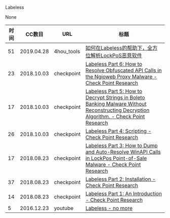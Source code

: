 Labeless

None

| 时间 | CC数目 | URL | 标题 |
| ---- | ----- | --- | --- |
| 51 | 2019.04.28 | 4hou_tools | [如何在Labeless的帮助下，全方位解析LockPoS恶意软件](https://www.4hou.com/tools/17362.html) |
| 23 | 2018.10.03 | checkpoint | [Labeless Part 6: How to Resolve Obfuscated API Calls in the Ngioweb Proxy Malware - Check Point Research](https://research.checkpoint.com/labeless-part-6-how-to-resolve-obfuscated-api-calls-in-the-ngioweb-proxy-malware/) |
| 17 | 2018.10.03 | checkpoint | [Labeless Part 5: How to Decrypt Strings in Boleto Banking Malware Without Reconstructing Decryption Algorithm. - Check Point Research](https://research.checkpoint.com/labeless-part-5-how-to-decrypt-strings-in-boleto-banking-malware-without-reconstructing-decryption-algorithm/) |
| 26 | 2018.10.03 | checkpoint | [Labeless Part 4: Scripting - Check Point Research](https://research.checkpoint.com/labeless-part-4-scripting/) |
| 17 | 2018.08.23 | checkpoint | [Labeless Part 3: How to Dump and Auto-Resolve WinAPI Calls in LockPos Point-of-Sale Malware - Check Point Research](https://research.checkpoint.com/19558-2/) |
| 37 | 2018.08.23 | checkpoint | [Labeless Part 2: Installation - Check Point Research](https://research.checkpoint.com/installing-labeless/) |
| 14 | 2018.08.23 | checkpoint | [Labeless Part 1: An Introduction - Check Point Research](https://research.checkpoint.com/labeless-an-introduction/) |
| 5 | 2016.12.23 | youtube | [Labeless - no more](https://www.youtube.com/watch?v=wqTP6fXNc_Q) |
